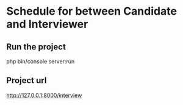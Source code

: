 # Schedule for between Candidate and Interviewer

## Run the project
php bin/console server:run

## Project url
http://127.0.0.1:8000/interview
